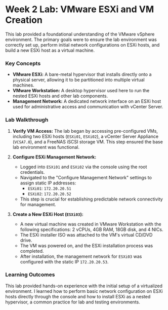 # Week 2 Lab: VMware ESXi and VM Creation

This lab provided a foundational understanding of the VMware vSphere environment. The primary goals were to ensure the lab environment was correctly set up, perform initial network configurations on ESXi hosts, and build a new ESXi host as a virtual machine.

### Key Concepts
*   **VMware ESXi:** A bare-metal hypervisor that installs directly onto a physical server, allowing it to be partitioned into multiple virtual machines.
*   **VMware Workstation:** A desktop hypervisor used here to run the nested ESXi hosts and other lab components.
*   **Management Network:** A dedicated network interface on an ESXi host used for administrative access and communication with vCenter Server.

### Lab Walkthrough

1.  **Verify VM Access:** The lab began by accessing pre-configured VMs, including two ESXi hosts (`ESXi01`, `ESXi02`), a vCenter Server Appliance (`VCSA7.0`), and a FreeNAS iSCSI storage VM. This step ensured the base lab environment was functional.

2.  **Configure ESXi Management Network:**
    *   Logged into `ESXi01` and `ESXi02` via the console using the root credentials.
    *   Navigated to the "Configure Management Network" settings to assign static IP addresses:
        *   `ESXi01`: `172.20.20.51`
        *   `ESXi02`: `172.20.20.52`
    *   This step is crucial for establishing predictable network connectivity for management.

3.  **Create a New ESXi Host (`ESXi03`):**
    *   A new virtual machine was created in VMware Workstation with the following specifications: 2 vCPUs, 4GB RAM, 18GB disk, and 4 NICs.
    *   The ESXi installer ISO was attached to the VM's virtual CD/DVD drive.
    *   The VM was powered on, and the ESXi installation process was completed.
    *   After installation, the management network for `ESXi03` was configured with the static IP `172.20.20.53`.

### Learning Outcomes
This lab provided hands-on experience with the initial setup of a virtualized environment. I learned how to perform basic network configuration on ESXi hosts directly through the console and how to install ESXi as a nested hypervisor, a common practice for lab and testing environments.
